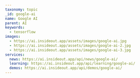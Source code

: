```yaml
---
taxonomy: topic
_id: google-ai
name: Google AI
parent: AI
keywords:
  - tensorflow
images:
  - https://ai.insideout.app/assets/images/google-ai.jpg
  - https://ai.insideout.app/assets/images/google-ai-2.jpg
  - https://ai.insideout.app/assets/images/google-ai-3.jpg
services:
  news: https://ai.insideout.app/api/news/google-ai/
  learning: https://ai.insideout.app/api/learning/google-ai/
  demos: https://ai.insideout.app/api/demos/google-ai/
---
```

